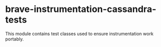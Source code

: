 # brave-instrumentation-cassandra-tests

This module contains test classes used to ensure instrumentation work portably.
